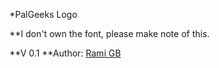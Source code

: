 *PalGeeks Logo

**I don't own the font, please make note of this.

**V 0.1
**Author: [Rami GB](http://www.twitter.com/ramigb)